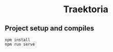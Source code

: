 <h1 align="center">Traektoria</h1>

## Project setup and compiles

```
npm install
npm run serve
```

